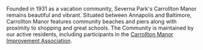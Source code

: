 Founded in 1931 as a vacation community, Severna Park's Carrollton Manor remains beautiful and vibrant.  Situated between Annapolis and Baltimore, 
Carrollton Manor features community beaches and piers along with proximity to shopping and great schools.  The Community is maintained by our 
active residents, including participants in the <a href="/cmia">Carrollton Manor Improvement Association</a>.